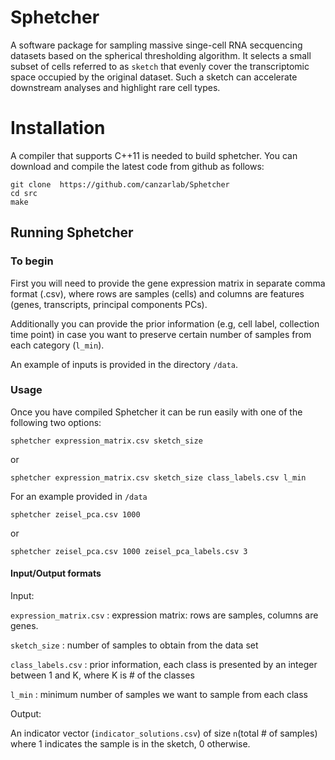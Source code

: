 # Sphetcher

A software package for sampling massive singe-cell RNA secquencing datasets based on the spherical thresholding algorithm. It selects a small subset of cells referred to as ```sketch``` that evenly cover the transcriptomic space occupied by the original dataset. Such a sketch can accelerate downstream analyses and highlight rare cell types.


# Installation
A compiler that supports C++11 is needed to build sphetcher. You can download and compile the latest code from github as follows:

```
git clone  https://github.com/canzarlab/Sphetcher
cd src
make
```

## Running Sphetcher ##

### To begin ###

First you will need to provide the gene expression matrix in separate comma format (.csv), where rows are samples (cells) and columns are features (genes, transcripts, principal components PCs).

Additionally you can provide the prior information (e.g, cell label, collection time point) in case you want to preserve certain number of samples from each category (`l_min`). 

An example of inputs is provided in the directory ```/data```. 

### Usage ###

Once you have compiled Sphetcher it can be run easily with one of the following two options:

```
sphetcher expression_matrix.csv sketch_size
```
or 
```
sphetcher expression_matrix.csv sketch_size class_labels.csv l_min
```
For an example provided in ```/data```
```
sphetcher zeisel_pca.csv 1000
```
or 
```
sphetcher zeisel_pca.csv 1000 zeisel_pca_labels.csv 3 
```

#### Input/Output formats

Input: 

`expression_matrix.csv`
  : expression matrix: rows are samples, columns are genes.
  
 `sketch_size` 
  : number of samples to obtain from the data set
  
`class_labels.csv`
  : prior information, each class is presented by an integer between 1 and K, where K is # of the classes
  
`l_min`
  : minimum number of samples we want to sample from each class

Output:

An indicator vector (`indicator_solutions.csv`) of size ```n```(total # of samples) where 1 indicates the sample is in the sketch, 0 otherwise. 


